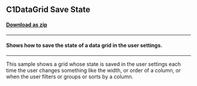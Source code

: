 ## C1DataGrid Save State
#### [Download as zip](https://grapecity.github.io/DownGit/#/home?url=https://github.com/GrapeCity/ComponentOne-WPF-Samples/tree/master/NET_462/DataGrid/VB/C1DataGrid_SaveState/DataGrid_SaveState)
____
#### Shows how to save the state of a data grid in the user settings.
____
This sample shows a grid whose state is saved in the user settings 
each time the user changes something like the width, or order of a column, 
or when the user filters or groups or sorts by a column.
